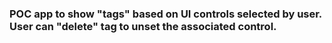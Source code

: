 ### POC app to show "tags" based on UI controls selected by user. User can "delete" tag to unset the associated control.